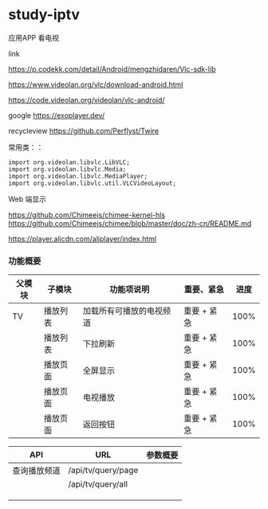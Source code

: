 # study-iptv #

应用APP 看电视



link 

https://p.codekk.com/detail/Android/mengzhidaren/Vlc-sdk-lib



https://www.videolan.org/vlc/download-android.html



https://code.videolan.org/videolan/vlc-android/



google https://exoplayer.dev/

recycleview https://github.com/Perflyst/Twire



常用类：：

```
import org.videolan.libvlc.LibVLC;
import org.videolan.libvlc.Media;
import org.videolan.libvlc.MediaPlayer;
import org.videolan.libvlc.util.VLCVideoLayout;
```





Web 端显示

https://github.com/Chimeejs/chimee-kernel-hls
https://github.com/Chimeejs/chimee/blob/master/doc/zh-cn/README.md

https://player.alicdn.com/aliplayer/index.html

### 功能概要 ###

| 父模块 | 子模块   | 功能项说明               | 重要、紧急  | 进度 |
| ------ | -------- | ------------------------ | ----------- | ---- |
| TV     | 播放列表 | 加载所有可播放的电视频道 | 重要 + 紧急 | 100% |
|        | 播放列表 | 下拉刷新                 | 重要 + 紧急 | 100% |
|        | 播放页面 | 全屏显示                 | 重要 + 紧急 | 100% |
|        | 播放页面 | 电视播放                 | 重要 + 紧急 | 100% |
|        | 播放页面 | 返回按钮                 | 重要 + 紧急 | 100% |

| API          | URL                | 参数概要 |
| ------------ | ------------------ | -------- |
| 查询播放频道 | /api/tv/query/page |          |
|              | /api/tv/query/all  |          |
|              |                    |          |
|              |                    |          |
|              |                    |          |